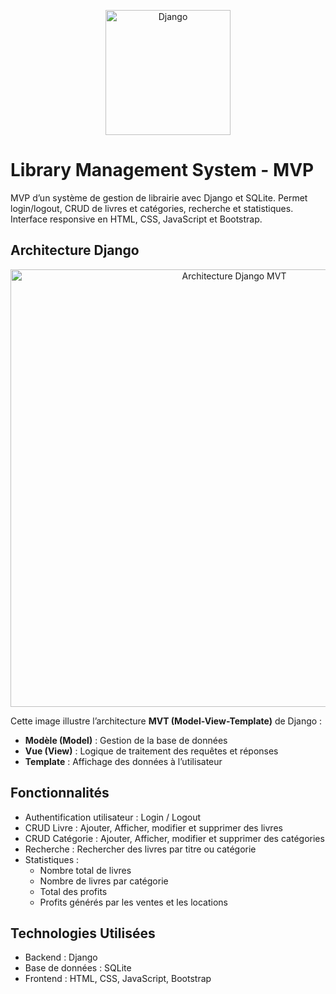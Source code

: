 <p align="center">
  <img src="https://static.djangoproject.com/img/logos/django-logo-negative.svg" alt="Django" width="200"/>
</p>

# Library Management System - MVP

MVP d’un système de gestion de librairie avec Django et SQLite. Permet login/logout, CRUD de livres et catégories, recherche et statistiques. Interface responsive en HTML, CSS, JavaScript et Bootstrap.

## Architecture Django

<p align="center">
  <img src="https://miro.medium.com/v2/resize:fit:1400/1*XohhamnRotq53fQaY5HQfA.png" alt="Architecture Django MVT" width="700"/>
</p>

Cette image illustre l’architecture **MVT (Model-View-Template)** de Django :
- **Modèle (Model)** : Gestion de la base de données
- **Vue (View)** : Logique de traitement des requêtes et réponses
- **Template** : Affichage des données à l’utilisateur

## Fonctionnalités

- Authentification utilisateur : Login / Logout
- CRUD Livre : Ajouter, Afficher, modifier et supprimer des livres
- CRUD Catégorie : Ajouter, Afficher, modifier et supprimer des catégories
- Recherche : Rechercher des livres par titre ou catégorie
- Statistiques :
  - Nombre total de livres
  - Nombre de livres par catégorie
  - Total des profits
  - Profits générés par les ventes et les locations

## Technologies Utilisées

- Backend : Django
- Base de données : SQLite
- Frontend : HTML, CSS, JavaScript, Bootstrap
